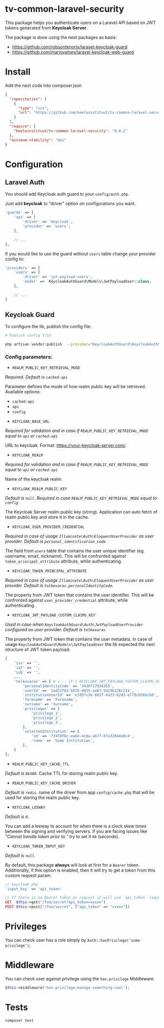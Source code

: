 # tv-common-laravel-security

This package helps you authenticate users on a Laravel API based on JWT tokens generated from  **Keycloak Server**.

The package is done using the next packages as basis:
- https://github.com/robsontenorio/laravel-keycloak-guard
- https://github.com/mariovalney/laravel-keycloak-web-guard

# Install

Add the next code into composer.json

```json
{
  "repositories": [
    {
      "type": "vcs",
      "url": "https://github.com/keeleinstituut/tv-common-laravel-security"
    }
  ],
  "require": {
    "keeleinstituut/tv-common-laravel-security": "0.0.2"
  },
  "minimum-stability": "dev"
}
```

# Configuration

## Laravel Auth

You should add Keycloak auth guard to your `config/auth.php`.

Just add **keycloak** to "driver" option on configurations you want.

```php
'guards' => [
    'api' => [
        'driver' => 'keycloak',
        'provider' => 'users',
    ],

    // ...
],
```

If you would like to use the guard without `users` table change your provider config to:

```php
'providers' => [
    'users' => [
        'driver' => 'jwt-payload-users',
        'model' =>  KeycloakAuthGuard\Models\JwtPayloadUser::class,
    ],

    // ...
]
```

## Keycloak Guard

To configure the lib, publish the config file:

```bash
# Publish config file

php artisan vendor:publish  --provider="KeycloakAuthGuard\KeycloakAuthServiceProvider"
```

### Config parameters:

*  `REALM_PUBLIC_KEY_RETRIEVAL_MODE`

*Required. Default is `cached-api`*

Parameter defines the mode of how realm public key will be retrieved. Available options:
- `cached-api`
- `api`
- `config`

*  `KEYCLOAK_BASE_URL`

*Required for validation and in case if `REALM_PUBLIC_KEY_RETRIEVAL_MODE` equal to `api` or `cached-api`*

URL to keycloak. Format: https://your-keycloak-server.com/.

*  `KEYCLOAK_REALM`

*Required for validation and in case if `REALM_PUBLIC_KEY_RETRIEVAL_MODE` equal to `api` or `cached-api`*

Name of the keycloak realm.

*  `KEYCLOAK_REALM_PUBLIC_KEY`

*Default is `null`.*
*Required in case `REALM_PUBLIC_KEY_RETRIEVAL_MODE` equal to `config`*

The Keycloak Server realm public key (string). Application can auto fetch of realm public key and store it in the cache.

*  `KEYCLOAK_USER_PROVIDER_CREDENTIAL`

*Required in case of usage `Illuminate\Auth\EloquentUserProvider` as user provider. Default is `personal_identification_code`.*

The field from `users` table that contains the user unique identifier (eg.  username, email, nickname). This will be confronted against  `token_principal_attribute` attribute, while authenticating.

*  `KEYCLOAK_TOKEN_PRINCIPAL_ATTRIBUTE`

*Required in case of usage `Illuminate\Auth\EloquentUserProvider` as user provider. Default is `tolkevarav.personalIdentityCode`.*

The property from JWT token that contains the user identifier.
This will be confronted against  `user_provider_credential` attribute, while authenticating.

*  `KEYCLOAK_JWT_PAYLOAD_CUSTOM_CLAIMS_KEY`

*Used in case when `KeycloakAuthGuard\Auth\JwtPayloadUserProvider` configured as user provider. Default is `tolkevarav`*

The property from JWT token that contains the user metadata. In case of usage `KeycloakAuthGuard\Models\JwtPayloadUser` the lib expected the next structure of JWT token payload:
```php
[
    'iss' => '',
    'iat' => '',
    'sub' => '',
    ....
    'tolkevarav' => [ # <--- it's KEYCLOAK_JWT_PAYLOAD_CUSTOM_CLAIMS_KEY
        'personalIdentityCode' => '3430717934355',
        'userId' => '2ad53f6d-b876-4855-ae67-5d29b126c214',
        'institutionUserId' => 'e1057c3e-661f-4a23-8243-e770cb56bcb8',
        'forename' => 'Forename',
        'surname' => 'Surname',
        'privileges' => [
            'privilege_1',
            'privilege_2',
            'privilege_3',
        ],
        'selectedInstitution' => [
            'id' => '734f0f6c-ea6e-4c6a-ab77-6fa32044a0c4',
            'name' => 'Some Institution',
        ],
    ]
];
```

*  `REALM_PUBLIC_KEY_CACHE_TTL`

*Default is `86400`.*
Cache TTL for storing realm public key.

*  `REALM_PUBLIC_KEY_CACHE_DRIVER`

*Default is `redis`.*
name of the driver from app `config/cache.php` that will be used for storing the realm public key. 

*  `KEYCLOAK_LEEWAY`

*Default is `0`*.
    
 You can add a leeway to account for when there is a clock skew times between the signing and verifying servers.  If you are facing issues like *"Cannot handle token prior to <DATE>"* try to set it `60` (seconds).

*  `KEYCLOAK_TOKEN_INPUT_KEY`

*Default is `null`.*

By default, this package **always** will look at first for a `Bearer` token. Additionally, if this option is enabled, then it will try to get a token from this custom request param.

```php
// keycloak.php
'input_key' => 'api_token'

// If there is no Bearer token on request it will use `api_token` request param
GET  $this->get("/foo/secret?api_token=xxxxx")
POST $this->post("/foo/secret", ["api_token" => "xxxxx"])
```

# Privileges

You can check user has a role simply by `Auth::hasPrivilege('some-privilege')`;

# Middleware

You can check user against privilege using the `has-privilege` Middleware.

```php
$this->middleware('has-privilege:manage-something-cool');
```

# Tests

```php
composer test
```



